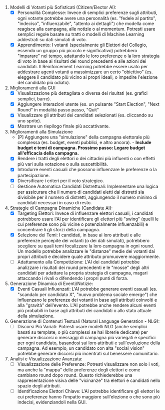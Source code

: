 1. Modelli di Votanti più Sofisticati (Citizen/Elector AI):
   - [x] Personalità Complesse: Invece di semplici preferenze sugli attributi, ogni votante potrebbe avere una personalità (es. "fedele al partito", "indeciso", "influenzabile", "attento ai dettagli") che modella come reagisce alla campagna, alle notizie o al momentum. Potresti usare semplici regole basate su tratti o modelli di Machine Learning addestrati su dati simulati di voto.
   - [x] Apprendimento: I votanti (specialmente gli Elettori del Collegio, essendo un gruppo più piccolo e significativo) potrebbero "imparare" nel tempo, adattando le loro preferenze o la loro strategia di voto in base ai risultati dei round precedenti e alle azioni dei candidati. Il Reinforcement Learning potrebbe essere usato per addestrare agenti votanti a massimizzare un certo "obiettivo" (es. eleggere il candidato più vicino ai propri ideali, o impedire l'elezione del candidato più odiato).
2. Miglioramenti alla GUI
   - [x] Visualizzazione più dettagliata o diversa dei risultati (es. grafici semplici, barre).
   - [x] Aggiungere interazioni utente (es. un pulsante "Start Election", "Next Round" in modalità passo passo, "Quit"
   - [x] Visualizzare gli attributi dei candidati selezionati (es. cliccando su uno sprite).
   - [x] Mostrare un riepilogo finale più accattivante.
3. Miglioramenti alla Simulazione
   - [P] Aggiungere una "simulazione" della campagna elettorale più complessa (es. budget, eventi pubblici, e altro ancora). - **Include budget e temi di campagna. Prossimo passo: Legare budget all'efficacia della campagna.**
   - [x] Rendere i tratti degli elettori o dei cittadini più influenti o con effetti più vari sulla votazione o sulla suscettibilità.
   - [x] Introdurre eventi casuali che possono influenzare le preferenze o la partecipazione.
   - [x] Diversificare i criteri per il voto strategico.
   - [ ] Gestione Automatica Candidati Distrettuali: Implementare una logica per assicurare che il numero di candidati eletti dai distretti sia divisibile per il numero di distretti, aggiungendo il numero minimo di candidati necessari in caso di resto.

1. Strategie di Campagna Dinamiche (Candidate AI):
   - [x] Targeting Elettori: Invece di influenzare elettori casuali, i candidati potrebbero usare l'AI per identificare gli elettori più "swing" (quelli le cui preferenze sono più vicine o potenzialmente influenzabili) e concentrare lì gli sforzi della campagna.
   - [x] Selezione dei Temi: I candidati, in base ai loro attributi e alle preferenze percepite dei votanti (o dei dati simulati), potrebbero scegliere su quali temi focalizzare la loro campagna in ogni round. Un modello potrebbe analizzare le "distanze" medie dei votanti dai propri attributi e decidere quale attributo promuovere maggiormente.
   - [ ] Adattamento alla Competizione: L'AI dei candidati potrebbe analizzare i risultati dei round precedenti e le "mosse" degli altri candidati per adattare la propria strategia di campagna, magari attaccando i rivali o difendendo i propri punti di forza.

2. Generazione Dinamica di Eventi/Notizie:
   - [x] Eventi Casuali Influenzati: L'AI potrebbe generare eventi casuali (es. "scandalo per candidato X", "nuovo problema sociale emerge") che influenzano le preferenze dei votanti in base agli attributi coinvolti e alla "gravità" dell'evento. L'AI potrebbe anche rendere alcuni eventi più probabili in base agli attributi dei candidati o allo stato attuale della simulazione.

3. Generazione di Contenuti Testuali (Natural Language Generation - NLG):
   - [ ] Discorsi Più Variati: Potresti usare modelli NLG (anche semplici basati su template, o più complessi se hai librerie dedicate) per generare discorsi o messaggi di campagna più variegati e specifici per ogni candidato, basandosi sui loro attributi e sull'evoluzione della campagna. Ad esempio, un candidato con alta "social_vision" potrebbe generare discorsi più incentrati sul benessere comunitario.

4. Analisi e Visualizzazione Avanzata:
   - [ ] Visualizzazione delle Preferenze: Potresti visualizzare non solo i voti, ma anche la "mappa" delle preferenze degli elettori e come cambiano round dopo round. Questo richiederebbe una rappresentazione visiva delle "vicinanze" tra elettori e candidati nello spazio degli attributi.
   - [ ] Identificazione Elettori Chiave: L'AI potrebbe identificare gli elettori le cui preferenze hanno l'impatto maggiore sull'elezione o che sono più indecisi, evidenziandoli nella GUI.